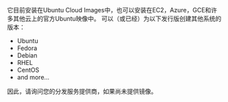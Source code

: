 它目前安装在Ubuntu Cloud Images中，也可以安装在EC2，Azure，GCE和许多其他云上的官方Ubuntu映像中。
可以（或已经）为以下发行版创建其他系统的版本：
* Ubuntu
* Fedora
* Debian
* RHEL
* CentOS
* and more…

因此，请询问您的分发服务提供商，如果尚未提供镜像。
